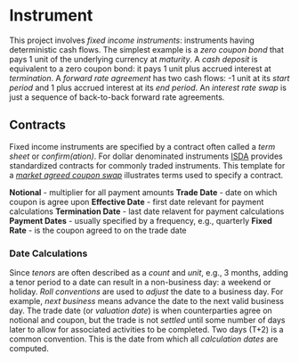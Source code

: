 # Instrument

This project involves _fixed income instruments_: instruments having deterministic cash flows. The simplest example is a _zero coupon bond_ that pays 1 unit of the underlying currency at _maturity_. A _cash deposit_ is equivalent to a zero coupon bond: it pays 1 unit plus accrued interest at _termination_. A _forward rate agreement_ has two cash flows: -1 unit at its _start period_ and 1 plus accrued interest at its _end period_. An _interest rate swap_ is just a sequence of back-to-back forward rate agreements.

## Contracts
Fixed income instruments are specified by a contract often called a _term sheet_ or _confirm(ation)_. For dollar denominated instruments [ISDA](http://isda.com) provides standardized contracts for commonly traded instruments. This template for a [_market agreed coupon swap_](http://libfms.codeplex.com/SourceControl/latest#instrument/formofconfirmMAC.pdf) illustrates terms used to specify a contract.

**Notional** - multiplier for all payment amounts
**Trade Date** - date on which coupon is agree upon
**Effective Date** - first date relevant for payment calculations
**Termination Date** - last date relavent for payment calculations
**Payment Dates** - usually specified by a frequency, e.g., quarterly
**Fixed Rate** - is the coupon agreed to on the trade date

### Date Calculations
Since _tenors_ are often described as a _count_ and _unit_, e.g., 3 months, adding a tenor period to a date can result in a non-business day: a weekend or holiday. _Roll conventions_ are used to _adjust_ the date to a business day. For example, _next business_ means advance the date to the next valid business day. The trade date (or _valuation date_) is when counterparties agree on notional and coupon, but the trade is not _settled_ until some number of days later to allow for associated activities to be completed. Two days (T+2) is a common convention. This is the date from which all _calculation dates_ are computed.

